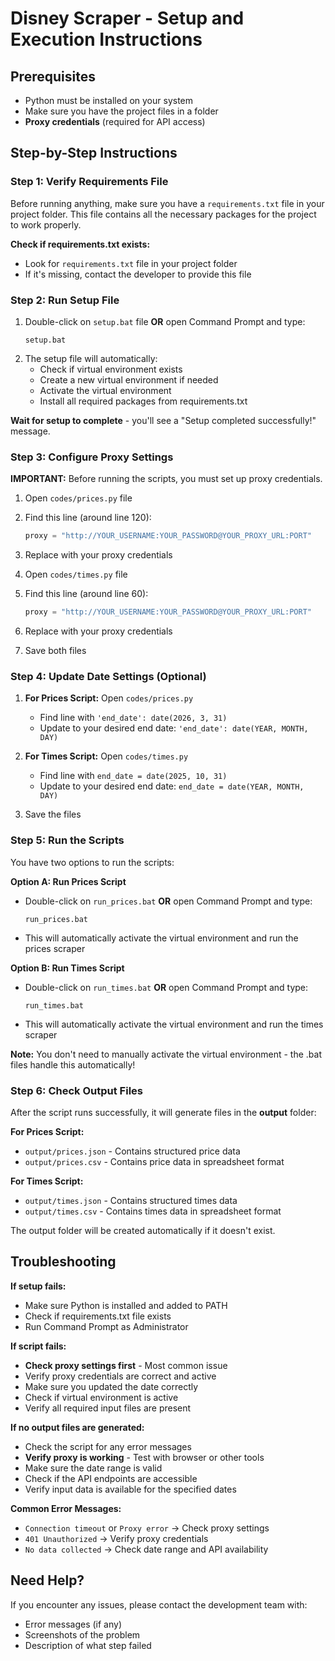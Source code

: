 # Disney Scraper - Setup and Execution Instructions

## Prerequisites
- Python must be installed on your system
- Make sure you have the project files in a folder
- **Proxy credentials** (required for API access)

## Step-by-Step Instructions

### Step 1: Verify Requirements File
Before running anything, make sure you have a `requirements.txt` file in your project folder. This file contains all the necessary packages for the project to work properly.

**Check if requirements.txt exists:**
- Look for `requirements.txt` file in your project folder
- If it's missing, contact the developer to provide this file

### Step 2: Run Setup File
1. Double-click on `setup.bat` file **OR** open Command Prompt and type:
   ```
   setup.bat
   ```
2. The setup file will automatically:
   - Check if virtual environment exists
   - Create a new virtual environment if needed
   - Activate the virtual environment
   - Install all required packages from requirements.txt

**Wait for setup to complete** - you'll see a "Setup completed successfully!" message.

### Step 3: Configure Proxy Settings
**IMPORTANT:** Before running the scripts, you must set up proxy credentials.

1. Open `codes/prices.py` file
2. Find this line (around line 120):
   ```python
   proxy = "http://YOUR_USERNAME:YOUR_PASSWORD@YOUR_PROXY_URL:PORT"
   ```
3. Replace with your proxy credentials
   

4. Open `codes/times.py` file  
5. Find this line (around line 60):
   ```python
   proxy = "http://YOUR_USERNAME:YOUR_PASSWORD@YOUR_PROXY_URL:PORT"
   ```
6. Replace with your proxy credentials   

7. Save both files

### Step 4: Update Date Settings (Optional)
1. **For Prices Script:** Open `codes/prices.py`
   - Find line with `'end_date': date(2026, 3, 31)`
   - Update to your desired end date: `'end_date': date(YEAR, MONTH, DAY)`

2. **For Times Script:** Open `codes/times.py`
   - Find line with `end_date = date(2025, 10, 31)`
   - Update to your desired end date: `end_date = date(YEAR, MONTH, DAY)`

3. Save the files

### Step 5: Run the Scripts
You have two options to run the scripts:

**Option A: Run Prices Script**
- Double-click on `run_prices.bat` **OR** open Command Prompt and type:
  ```
  run_prices.bat
  ```
- This will automatically activate the virtual environment and run the prices scraper

**Option B: Run Times Script**  
- Double-click on `run_times.bat` **OR** open Command Prompt and type:
  ```
  run_times.bat
  ```
- This will automatically activate the virtual environment and run the times scraper

**Note:** You don't need to manually activate the virtual environment - the .bat files handle this automatically!

### Step 6: Check Output Files
After the script runs successfully, it will generate files in the **output** folder:

**For Prices Script:**
- `output/prices.json` - Contains structured price data
- `output/prices.csv` - Contains price data in spreadsheet format

**For Times Script:**
- `output/times.json` - Contains structured times data  
- `output/times.csv` - Contains times data in spreadsheet format

The output folder will be created automatically if it doesn't exist.

## Troubleshooting

**If setup fails:**
- Make sure Python is installed and added to PATH
- Check if requirements.txt file exists
- Run Command Prompt as Administrator

**If script fails:**
- **Check proxy settings first** - Most common issue
- Verify proxy credentials are correct and active
- Make sure you updated the date correctly
- Check if virtual environment is active
- Verify all required input files are present

**If no output files are generated:**
- Check the script for any error messages
- **Verify proxy is working** - Test with browser or other tools
- Make sure the date range is valid
- Check if the API endpoints are accessible
- Verify input data is available for the specified dates

**Common Error Messages:**
- `Connection timeout` or `Proxy error` → Check proxy settings
- `401 Unauthorized` → Verify proxy credentials
- `No data collected` → Check date range and API availability

## Need Help?
If you encounter any issues, please contact the development team with:
- Error messages (if any)
- Screenshots of the problem
- Description of what step failed